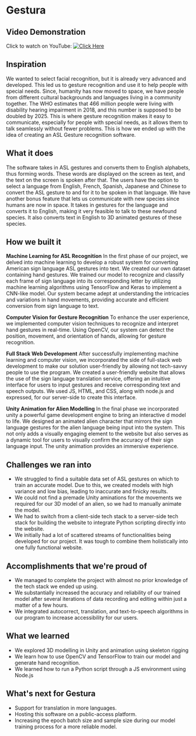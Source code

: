# Gestura


## Video Demonstration
Click to watch on YouTube:
[![Click Here](https://github.com/RajveerSodhi/Gestura/assets/65150031/4aad8f8f-df9c-470c-8c1a-40aaad7fa900)](https://www.youtube.com/watch?v=L5aaeU7vLf8)

## Inspiration
We wanted to select facial recognition, but it is already very advanced and developed. This led us to gesture recognition and use it to help people with special needs. Since, humanity has now moved to space, we have people from different cultural backgrounds and languages living in a community together. The WHO estimates that 466 million people were living with disability hearing impairment in 2018, and this number is supposed to be doubled by 2025. This is where gesture recognition makes it easy to communicate, especially for people with special needs, as it allows them to talk seamlessly without fewer problems. This is how we ended up with the idea of creating an ASL Gesture recognition software.

## What it does
The software takes in ASL gestures and converts them to English alphabets, thus forming words. These words are displayed on the screen as text, and the text on the screen is spoken after that. The users have the option to select a language from English, French, Spanish, Japanese and Chinese to convert the ASL gesture to and for it to be spoken in that language. We have another bonus feature that lets us communicate with new species since humans are now in space. It takes in gestures for the language and converts it to English, making it very feasible to talk to these newfound species. It also converts text in English to 3D animated gestures of these species. 

## How we built it
**Machine Learning for ASL Recognition**
In the first phase of our project, we delved into machine learning to develop a robust system for converting American sign language ASL gestures into text. We created our own dataset containing hand gestures. We trained our model to recognize and classify each frame of sign language into its corresponding letter by utilizing machine learning algorithms using TensorFlow and Keras to implement a CNN-like model. Our system became adept at understanding the intricacies and variations in hand movements, providing accurate and efficient conversion from sign language to text.

**Computer Vision for Gesture Recognition**
To enhance the user experience, we implemented computer vision techniques to recognize and interpret hand gestures in real-time. Using OpenCV, our system can detect the position, movement, and orientation of hands, allowing for gesture recognition.

**Full Stack Web Development**
After successfully implementing machine learning and computer vision, we incorporated the side of full-stack web development to make our solution user-friendly by allowing not tech-savvy people to use the program. We created a user-friendly website that allows the use of the sign language translation service, offering an intuitive interface for users to input gestures and receive corresponding text and speech outputs. We used JS, HTML, and CSS, along with node.js and expressed, for our server-side to create this interface.

**Unity Animation for Alien Modelling**
In the final phase we incorporated unity a powerful game development engine to bring an interactive d model to life. We designed an animated alien character that mirrors the sign language gestures for the alien language being input into the system. This not only adds a visually engaging element to the website but also serves as a dynamic tool for users to visually confirm the accuracy of their sign language input. The unity animation provides an immersive experience.

## Challenges we ran into
- We struggled to find a suitable data set of ASL gestures on which to train an accurate model. Due to this, we created models with high variance and low bias, leading to inaccurate and finicky results.
- We could not find a premade Unity aminations for the movements we required for our 3D model of an alien, so we had to manually animate the model.
- We had to switch from a client-side tech stack to a server-side tech stack for building the website to integrate Python scripting directly into the website.
- We initially had a lot of scattered streams of functionalities being developed for our project. It was tough to combine them holistically into one fully functional website.

## Accomplishments that we're proud of
- We managed to complete the project with almost no prior knowledge of the tech stack we ended up using.
- We substantially increased the accuracy and reliability of our trained model after several iterations of data recording and editing within just a matter of a few hours.
- We integrated autocorrect, translation, and text-to-speech algorithms in our program to increase accessibility for our users.

## What we learned
- We explored 3D modelling in Unity and animation using skeleton rigging
- We learn how to use OpenCV and TensorFlow to train our model and generate hand recognition.
- We learned how to run a Python script through a JS environment using Node.js

## What's next for Gestura
- Support for translation in more languages.
- Hosting this software on a public-access platform.
- Increasing the epoch batch size and sample size during our model training process for a more reliable model.
